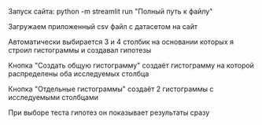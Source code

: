Запуск сайта: python -m streamlit run "Полный путь к файлу"

Загружаем приложенный csv файл с датасетом на сайт

Автоматически выбирается 3 и 4 столбик на основании которых я строил гистограммы и создавал гипотезы

Кнопка "Создать общую гистограмму" создаёт гистограмму на которой распределены оба исследуемых столбца

Кнопка "Отдельные гистограммы" создаёт 2 гистограммы с исследуемыми столбцами

При выборе теста гипотез он показывает результаты сразу 
